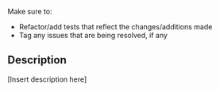 Make sure to:

- Refactor/add tests that reflect the changes/additions made
- Tag any issues that are being resolved, if any

## Description

[Insert description here]
